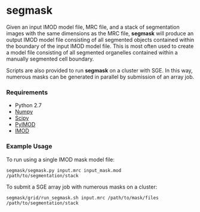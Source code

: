 [numpy]: http://www.numpy.org/
[scipy]: https://www.scipy.org/
[pyimod]: https://github.com/CRBS/PyIMOD
[imod]:http://bio3d.colorado.edu/imod/

# segmask

Given an input IMOD model file, MRC file, and a stack of segmentation images with the same dimensions as the MRC file, **segmask** will produce an output IMOD model file consisting of all segmented objects contained within the boundary of the input IMOD model file. This is most often used to create a model file consisting of all segmented organelles contained within a manually segmented cell boundary.

Scripts are also provided to run **segmask** on a cluster with SGE. In this way, numerous masks can be generated in parallel by submission of an array job.

### Requirements
* Python 2.7
* [Numpy][numpy]
* [Scipy][scipy]
* [PyIMOD][pyimod]
* [IMOD][imod]

### Example Usage
To run using a single IMOD mask model file:

    segmask/segmask.py input.mrc input_mask.mod /path/to/segmentation/stack

To submit a SGE array job with numerous masks on a cluster:

    segmask/grid/run_segmask.sh input.mrc /path/to/mask/files /path/to/segmentation/stack

